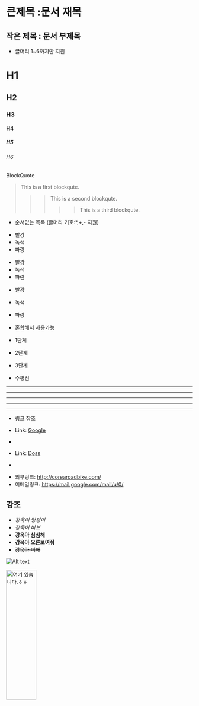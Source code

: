 큰제목 :문서 재목
=================

작은 제목 : 문서 부제목
-----------------------

- 글머리 1~6까지만 지원
# H1
## H2
### H3
#### H4
##### H5
###### H6

BlockQuote
> This is a first blockqute.
> >	> This is a second blockqute.
> >	>	>	> This is a third blockqute.

- 순서없는 목록 (글머리 기호:*,+,- 지원)
* 빨강
 * 녹색
  * 파랑
  
+ 빨강
 + 녹색
  + 파란  

- 빨강
 - 녹색
  - 파랑

- 혼합해서 사용가능
* 1단계
 - 2단계
  + 3단계

- 수평선 
* * *
***
*****
- - -
----------------------------

- 링크 참조
- Link: [Google][googlelink]

- [googlelink]: https://google.com "Go google"


- Link: [Doss][Dosslink]
- [Dosslink]: http://corearoadbike.com/ "Doss"



* 외부링크: <http://corearoadbike.com/>
* 이메일링크: <https://mail.google.com/mail/u/0/>



## 강조
- *강욱이 멍청이*
- _강욱이 바보_
- **강욱아 심심해**
- __강욱아 오른보여줘__
- ~~강욱아 머해~~


![Alt text](https://postfiles.pstatic.net/MjAyMTA2MTBfMTYy/MDAxNjIzMzA3MTU0ODQ4.CJNbPgBfOr4FIkG3vQ7lr4YFA7bHX9Vy8rjVsCTUgjsg.SucOuNzg6OQRYNd_uMAAz8p96ibr1NJIzuaeWYqcWuIg.JPEG.cgj3119/KakaoTalk_20210610_153817976.jpg?type=w773)

<img src="(https://postfiles.pstatic.net/MjAyMTA2MTBfMTYy/MDAxNjIzMzA3MTU0ODQ4.CJNbPgBfOr4FIkG3vQ7lr4YFA7bHX9Vy8rjVsCTUgjsg.SucOuNzg6OQRYNd_uMAAz8p96ibr1NJIzuaeWYqcWuIg.JPEG.cgj3119/KakaoTalk_20210610_153817976.jpg?type=w773)" width="40%" height="30%" title="px(픽셀) 크기 설정" alt="여기 있습니다.ㅎㅎ"></img>

